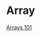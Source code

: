 # Array

[Arrays 101](https://leetcode.com/explore/featured/card/fun-with-arrays/521/introduction/)


